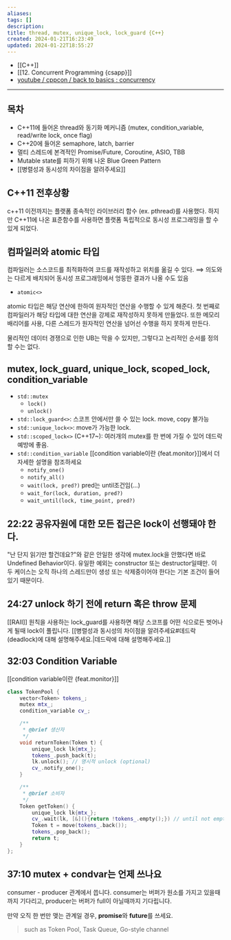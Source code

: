 ```yaml
---
aliases: 
tags: []
description: 
title: thread, mutex, unique_lock, lock_guard {C++}
created: 2024-01-21T16:23:49
updated: 2024-01-22T18:55:27
---
```

- [[C++]]
- [[12. Concurrent Programming {csapp}]]
- [youtube / cppcon / back to basics : concurrency](https://youtu.be/F6Ipn7gCOsY)
---

## 목차

- C++11에 들어온 thread와 동기화 메커니즘 (mutex, condition_variable, read/write lock, once flag)
- C++20에 들어온 semaphore, latch, barrier
- 멀티 스레드에 본격적인 Promise/Future, Coroutine, ASIO, TBB
- Mutable state를 피하기 위해 나온 Blue Green Pattern
- [[병렬성과 동시성의 차이점을 알려주세요]]

## C++11 전후상황

c++11 이전까지는 플랫폼 종속적인 라이브러리 함수 (ex. pthread)를 사용했다. 하지만 C++11에 나온 표준함수를 사용하면 플랫폼 독립적으로 동시성 프로그래밍을 할 수 있게 되었다.

## 컴파일러와 atomic 타입

컴파일러는 소스코드를 최적화하여 코드를 재작성하고 위치를 옮길 수 있다. ⟹ 의도와는 다르게 배치되어 동시성 프로그래밍에서 엉뚱한 결과가 나올 수도 있음

- `atomic<>`

atomic 타입은 해당 연산에 한하여 원자적인 연산을 수행할 수 있게 해준다. 첫 번째로 컴파일러가 해당 타입에 대한 연산을 강제로 재작성하지 못하게 만들었다. 또한 메모리 배리어를 사용, 다른 스레드가 원자적인 연산을 넘어선 수행을 하지 못하게 만든다.

물리적인 데이터 경쟁으로 인한 UB는 막을 수 있지만, 그렇다고 논리적인 순서를 정의할 수는 없다.

## mutex, lock_guard, unique_lock, scoped_lock, condition_variable

- `std::mutex`
	- `lock()`
	- `unlock()`
- `std::lock_guard<>`: 스코프 안에서만 쓸 수 있는 lock. move, copy 불가능
- `std::unique_lock<>`: move가 가능한 lock.
- `std::scoped_lock<>` (C++17~): 여러개의 mutex를 한 번에 가질 수 있어 데드락 예방에 좋음.
- `std::condition_variable` [[condition variable이란 {feat.monitor}]]에서 더 자세한 설명을 참조하세요
	- `notify_one()`
	- `notify_all()`
	- `wait(lock, pred?)` pred는 until조건임(...)
	- `wait_for(lock, duration, pred?)`
	- `wait_until(lock, time_point, pred?)`

## 22:22 공유자원에 대한 모든 접근은 lock이 선행돼야 한다.

"난 단지 읽기만 할건데요?"와 같은 안일한 생각에 mutex.lock을 안했다면 바로 Undefined Behavior이다. 유일한 예외는 constructor 또는 destructor일때만. 이 두 케이스는 오직 하나의 스레드만이 생성 또는 삭제중이어야 한다는 기본 조건이 들어있기 때문이다.

## 24:27 unlock 하기 전에 return 혹은 throw 문제

[[RAII]] 원칙을 사용하는 lock_guard를 사용하면 해당 스코프를 어떤 식으로든 벗어나게 될때 lock이 풀립니다. [[병렬성과 동시성의 차이점을 알려주세요#데드락(deadlock)에 대해 설명해주세요.|데드락에 대해 설명해주세요.]]

## 32:03 Condition Variable

[[condition variable이란 {feat.monitor}]]

```cpp
class TokenPool {
	vector<Token> tokens_;
	mutex mtx_;
	condition_variable cv_;

	/**
	 * @brief 생산자
	 */
	void returnToken(Token t) {
		unique_lock lk{mtx_};
		tokens_.push_back(t);
		lk.unlock(); // 명시적 unlock (optional)
		cv_.notify_one();
	}

	/**
	 * @brief 소비자
	 */
	Token getToken() {
		unique_lock lk{mtx_};
		cv_.wait(lk, [&](){return !tokens_.empty();}) // until not empty
		Token t = move(tokens_.back());
		tokens_.pop_back();
		return t;
	}
};
```

## 37:10 mutex + condvar는 언제 쓰나요

consumer - producer 관계에서 씁니다. consumer는 버퍼가 원소를 가지고 있을때까지 기다리고, producer는 버퍼가 full이 아닐때까지 기다립니다.

만약 오직 한 번만 맺는 관계일 경우, **promise**와 **future**를 쓰세요.

> such as Token Pool, Task Queue, Go-style channel
